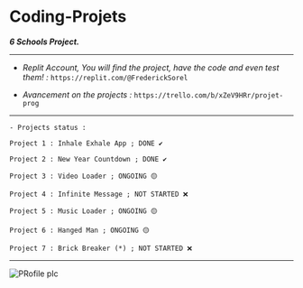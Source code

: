 # Coding-Projets
***6 Schools Project.***

----------------------------------------------------------------------------------------------------------------------------------------------------------------------------------

- *Replit Account, You will find the project, have the code and even test them! :* ` https://replit.com/@FrederickSorel `

- *Avancement on the projects :* ` https://trello.com/b/xZeV9HRr/projet-prog `

---------------------------------------------------------------------------------------------------------------------------------------------------------------------------------
```
- Projects status :

Project 1 : Inhale Exhale App ; DONE ✔️

Project 2 : New Year Countdown ; DONE ✔️

Project 3 : Video Loader ; ONGOING 🟡

Project 4 : Infinite Message ; NOT STARTED ❌

Project 5 : Music Loader ; ONGOING 🟡

Project 6 : Hanged Man ; ONGOING 🟡

Project 7 : Brick Breaker (*) ; NOT STARTED ❌
```
-----------------------------------------------------------------------------------------------------------------------------------------------------------------------------------

![PRofile pIc](https://user-images.githubusercontent.com/93956198/140847402-0b5dfbf9-b7f0-4729-aa45-74cac18fa2ec.jpg)
